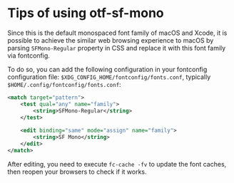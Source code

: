  # Tips of using otf-sf-mono

Since this is the default monospaced font family of macOS and Xcode, it is possible to achieve the similar web browsing experience to macOS by parsing `SFMono-Regular` property in CSS and replace it with this font family via fontconfig.

To do so, you can add the following configuration in your fontconfig configuration file: `$XDG_CONFIG_HOME/fontconfig/fonts.conf`, typically `$HOME/.config/fontconfig/fonts.conf`:

```xml
<match target="pattern">
    <test qual="any" name="family">
        <string>SFMono-Regular</string>
    </test>
    
    <edit binding="same" mode="assign" name="family">
        <string>SF Mono</string>
    </edit>
</match>
```

After editing, you need to execute `fc-cache -fv` to update the font caches, then reopen your browsers to check if it works.
